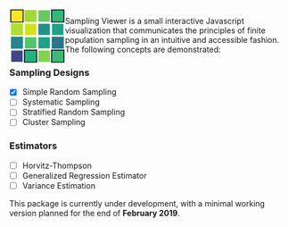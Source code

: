 <img src="docs/logo.png" alt="alt text" width="100" height="100" align="left">

Sampling Viewer is a small interactive Javascript visualization that communicates the principles of finite population
sampling in an intuitive and accessible fashion. The following concepts are demonstrated:

### Sampling Designs

- [x] Simple Random Sampling
- [ ] Systematic Sampling
- [ ] Stratified Random Sampling
- [ ] Cluster Sampling

### Estimators

- [ ] Horvitz-Thompson
- [ ] Generalized Regression Estimator
- [ ] Variance Estimation

This package is currently under development, with a minimal working version planned for the end of **February 2019**.